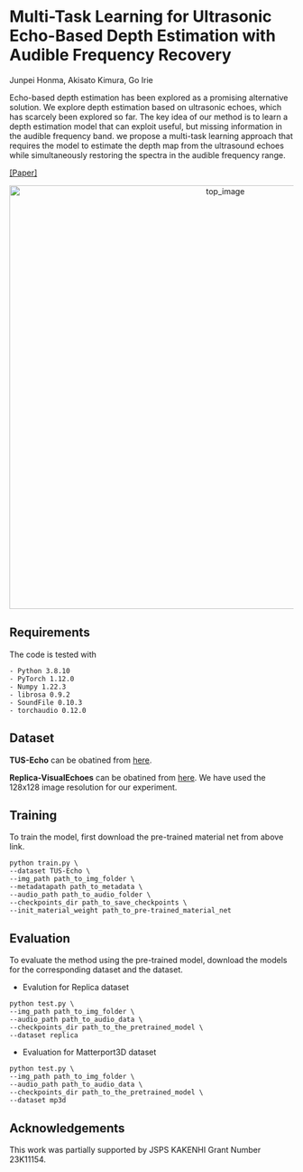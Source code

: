 # Multi-Task Learning for Ultrasonic Echo-Based Depth Estimation with Audible Frequency Recovery

Junpei Honma, Akisato Kimura, Go Irie

Echo-based depth estimation has been explored as a promising alternative solution.
We explore depth estimation based on ultrasonic echoes, which has scarcely been explored so far. 
The key idea of our method is to learn a depth estimation model that can exploit useful, but missing information in the audible frequency band.
we propose a multi-task learning approach that requires the model to estimate the depth map from the ultrasound echoes while simultaneously restoring the spectra in the audible frequency range.

[[Paper]](https://arxiv.org/pdf/2409.03336)

<p align="center"><img width="750" alt="top_image" src="https://github.com/user-attachments/assets/555baa15-8845-4f37-a0ca-c78b9c324f94"></p>

## Requirements
The code is tested with
``` 
- Python 3.8.10
- PyTorch 1.12.0
- Numpy 1.22.3
- librosa 0.9.2
- SoundFile 0.10.3
- torchaudio 0.12.0
```

## Dataset

**TUS-Echo** can be obatined from [here](https://github.com/junpeihonma/TUS-Echo). 

**Replica-VisualEchoes** can be obatined from [here](https://github.com/facebookresearch/VisualEchoes). We have used the 128x128 image resolution for our experiment. 


## Training

To train the model, first download the pre-trained material net from above link. 
```
python train.py \
--dataset TUS-Echo \
--img_path path_to_img_folder \
--metadatapath path_to_metadata \
--audio_path path_to_audio_folder \
--checkpoints_dir path_to_save_checkpoints \
--init_material_weight path_to_pre-trained_material_net
```
## Evaluation 

To evaluate the method using the pre-trained model, download the models for the corresponding dataset and the dataset.
- Evalution for Replica dataset
```
python test.py \
--img_path path_to_img_folder \
--audio_path path_to_audio_data \
--checkpoints_dir path_to_the_pretrained_model \
--dataset replica
```
- Evaluation for Matterport3D dataset
```
python test.py \
--img_path path_to_img_folder \
--audio_path path_to_audio_data \
--checkpoints_dir path_to_the_pretrained_model \
--dataset mp3d
```

## Acknowledgements
This work was partially supported by JSPS KAKENHI Grant Number 23K11154.

